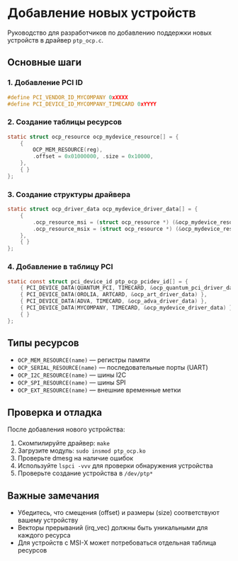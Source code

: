 # Добавление новых устройств

Руководство для разработчиков по добавлению поддержки новых устройств в драйвер `ptp_ocp.c`.

## Основные шаги

### 1. Добавление PCI ID

```c
#define PCI_VENDOR_ID_MYCOMPANY 0xXXXX
#define PCI_DEVICE_ID_MYCOMPANY_TIMECARD 0xYYYY
```

### 2. Создание таблицы ресурсов

```c
static struct ocp_resource ocp_mydevice_resource[] = {
    {
        OCP_MEM_RESOURCE(reg),
        .offset = 0x01000000, .size = 0x10000,
    },
    { }
};
```

### 3. Создание структуры драйвера

```c
static struct ocp_driver_data ocp_mydevice_driver_data[] = {
    {
        .ocp_resource_msi = (struct ocp_resource *) (&ocp_mydevice_resource),
        .ocp_resource_msix = (struct ocp_resource *) (&ocp_mydevice_resource),
    },
    { }
};
```

### 4. Добавление в таблицу PCI

```c
static const struct pci_device_id ptp_ocp_pcidev_id[] = {
    { PCI_DEVICE_DATA(QUANTUM_PCI, TIMECARD, &ocp_quantum_pci_driver_data) },
    { PCI_DEVICE_DATA(OROLIA, ARTCARD, &ocp_art_driver_data) },
    { PCI_DEVICE_DATA(ADVA, TIMECARD, &ocp_adva_driver_data) },
    { PCI_DEVICE_DATA(MYCOMPANY, TIMECARD, &ocp_mydevice_driver_data) },
    { }
};
```

## Типы ресурсов

- `OCP_MEM_RESOURCE(name)` — регистры памяти
- `OCP_SERIAL_RESOURCE(name)` — последовательные порты (UART)
- `OCP_I2C_RESOURCE(name)` — шины I2C
- `OCP_SPI_RESOURCE(name)` — шины SPI
- `OCP_EXT_RESOURCE(name)` — внешние временные метки

## Проверка и отладка

После добавления нового устройства:

1. Скомпилируйте драйвер: `make`
2. Загрузите модуль: `sudo insmod ptp_ocp.ko`
3. Проверьте dmesg на наличие ошибок
4. Используйте `lspci -vvv` для проверки обнаружения устройства
5. Проверьте создание устройства в `/dev/ptp*`

## Важные замечания

- Убедитесь, что смещения (offset) и размеры (size) соответствуют вашему устройству
- Векторы прерываний (irq_vec) должны быть уникальными для каждого ресурса
- Для устройств с MSI-X может потребоваться отдельная таблица ресурсов